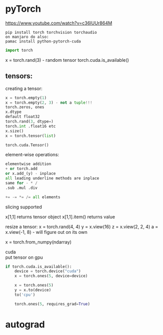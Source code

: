 # pyTorch
https://www.youtube.com/watch?v=c36lUUr864M

```
pip install torch torchvision torchaudio 
on manjaro do also:
pamac install python-pytorch-cuda
```

```python
import torch
```

x = torch.rand(3) - random tensor
torch.cuda.is_available()

## tensors:
creating a tensor:
```python
x = torch.empty(1)
x = torch.empty(2, 3) - not a tuple!!!
torch.zeros, ones
x.dtype
default float32
torch.rand(3, dtype=)
torch.int .float16 etc
x.size()
x = torch.tensor(list)

torch.cuda.Tensor()
```
element-wise operations:
```python
elementwise addition
+ or torch.add
or x.add_(y) - inplace
all leading underline methods are inplace
same for - * /
.sub .mul .div

+= -= *= /= all elements
```
slicing supported

x[1,1] returns tensor object
x[1,1].item() returns value

resize a tensor:
x = torch.rand(4, 4)
y = x.view(16)
z = x.view(2, 2, 4)
a = x.view(-1, 8) - will figure out on its own

x = torch.from_numpy(ndarray)

cuda  
put tensor on gpu
```python
if torch.cuda.is_available():
    device = torch.device("cuda")
    x = torch.ones(5, device=device)

    x = torch.ones(5)
    y = x.to(device)
    to('cpu')

    torch.ones(5, requires_grad=True)
```

# autograd